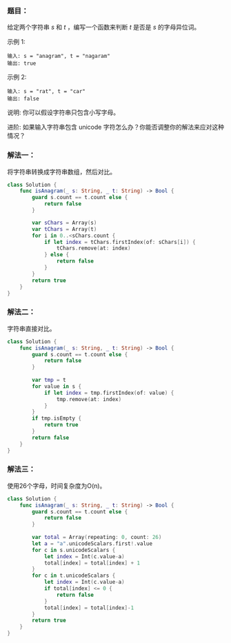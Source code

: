 ### 题目：

给定两个字符串 *s* 和 *t* ，编写一个函数来判断 *t* 是否是 *s* 的字母异位词。

示例 1:

```
输入: s = "anagram", t = "nagaram"
输出: true
```
示例 2:

```
输入: s = "rat", t = "car"
输出: false
```
说明:
你可以假设字符串只包含小写字母。

进阶:
如果输入字符串包含 unicode 字符怎么办？你能否调整你的解法来应对这种情况？

### 解法一：

将字符串转换成字符串数组，然后对比。

```swift
class Solution {
    func isAnagram(_ s: String, _ t: String) -> Bool {
        guard s.count == t.count else {
            return false
        }

        var sChars = Array(s)
        var tChars = Array(t)
        for i in 0..<sChars.count {
            if let index = tChars.firstIndex(of: sChars[i]) {
                tChars.remove(at: index)
            } else {
                return false
            }
        }
        return true
    }
}
```

### 解法二：

字符串直接对比。

```swift
class Solution {
    func isAnagram(_ s: String, _ t: String) -> Bool {
        guard s.count == t.count else {
            return false
        }
        
        var tmp = t
        for value in s {
            if let index = tmp.firstIndex(of: value) {
                tmp.remove(at: index)
            }
        }
        if tmp.isEmpty {
            return true
        }
        return false
    }
}
```

### 解法三：

使用26个字母，时间复杂度为O(n)。

```swift
class Solution {
    func isAnagram(_ s: String, _ t: String) -> Bool {
        guard s.count == t.count else {
            return false
        }
        
        var total = Array(repeating: 0, count: 26)
        let a = "a".unicodeScalars.first!.value
        for c in s.unicodeScalars {
            let index = Int(c.value-a)
            total[index] = total[index] + 1
        }
        for c in t.unicodeScalars {
            let index = Int(c.value-a)
            if total[index] <= 0 {
                return false
            }
            total[index] = total[index]-1
        }
        return true
    }
}
```


